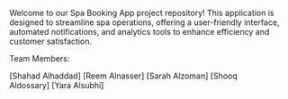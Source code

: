 Welcome to our Spa Booking App project repository! This application is designed to streamline spa operations, offering a user-friendly interface, automated notifications, and analytics tools to enhance efficiency and customer satisfaction.

Team Members:

[Shahad Alhaddad] [Reem Alnasser] [Sarah Alzoman] [Shooq Aldossary] [Yara Alsubhi]
